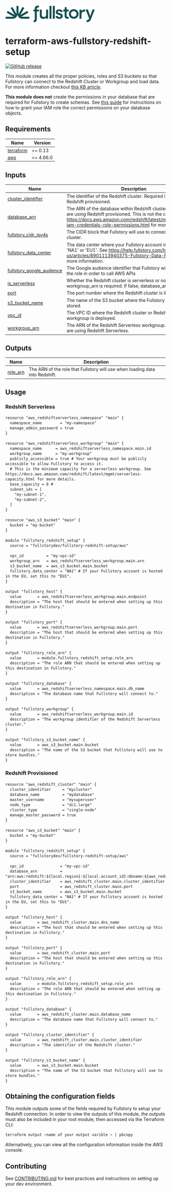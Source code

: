 <a href="https://fullstory.com"><img src="https://github.com/fullstorydev/terraform-aws-fullstory-redshift-setup/blob/main/assets/fs-logo.png?raw=true"></a>

# terraform-aws-fullstory-redshift-setup

[![GitHub release](https://img.shields.io/github/release/fullstorydev/terraform-aws-fullstory-redshift-setup.svg)](https://github.com/fullstorydev/terraform-aws-fullstory-redshift-setup/releases/)

This module creates all the proper policies, roles and S3 buckets so that Fullstory can connect to the Redshift Cluster or Workgroup and load data. For more information checkout [this KB article](https://help.fullstory.com/hc/en-us/articles/18791516308887-Amazon-Redshift).

**This module does not** create the permissions in your database that are required for Fullstory to create schemas. See [this guide](https://help.fullstory.com/hc/en-us/articles/18791516308887-Amazon-Redshift#h_01HNGMBXC344AM02MR35QFZJ2T) for instructions on how to grant your IAM role the correct permissions on your database objects.

<!-- BEGIN_TF_DOCS -->
## Requirements

| Name | Version |
|------|---------|
| <a name="requirement_terraform"></a> [terraform](#requirement\_terraform) | >= 0.13 |
| <a name="requirement_aws"></a> [aws](#requirement\_aws) | >= 4.66.0 |

## Inputs

| Name | Description | Type | Default | Required |
|------|-------------|------|---------|:--------:|
| <a name="input_cluster_identifier"></a> [cluster\_identifier](#input\_cluster\_identifier) | The identifier of the Redshift cluster. Required if you are using Redshift provisioned. | `string` | `""` | no |
| <a name="input_database_arn"></a> [database\_arn](#input\_database\_arn) | The ARN of the database within Redshift cluster. Required if you are using Redshift provisioned. This is not the cluster ARN, see https://docs.aws.amazon.com/redshift/latest/mgmt/generating-iam-credentials-role-permissions.html for more information. | `string` | `""` | no |
| <a name="input_fullstory_cidr_ipv4s"></a> [fullstory\_cidr\_ipv4s](#input\_fullstory\_cidr\_ipv4s) | The CIDR block that Fullstory will use to connect to the Redshift cluster. | `list(string)` | `[]` | no |
| <a name="input_fullstory_data_center"></a> [fullstory\_data\_center](#input\_fullstory\_data\_center) | The data center where your Fullstory account is hosted. Either 'NA1' or 'EU1'. See https://help.fullstory.com/hc/en-us/articles/8901113940375-Fullstory-Data-Residency for more information. | `string` | `"NA1"` | no |
| <a name="input_fullstory_google_audience"></a> [fullstory\_google\_audience](#input\_fullstory\_google\_audience) | The Google audience identifier that Fullstory will use to assume the role in order to call AWS APIs | `string` | `""` | no |
| <a name="input_is_serverless"></a> [is\_serverless](#input\_is\_serverless) | Whether the Redshift cluster is serverless or not. If true, workgroup\_arn is required. If false, database\_arn is required. | `bool` | n/a | yes |
| <a name="input_port"></a> [port](#input\_port) | The port number where the Redshift cluster is listening. | `number` | `5439` | no |
| <a name="input_s3_bucket_name"></a> [s3\_bucket\_name](#input\_s3\_bucket\_name) | The name of the S3 bucket where the Fullstory bundles are stored. | `string` | n/a | yes |
| <a name="input_vpc_id"></a> [vpc\_id](#input\_vpc\_id) | The VPC ID where the Redshift cluster or Redshift Serverless workgroup is deployed. | `string` | n/a | yes |
| <a name="input_workgroup_arn"></a> [workgroup\_arn](#input\_workgroup\_arn) | The ARN of the Redshift Serverless workgroup. Required if you are using Redshift Serverless. | `string` | `""` | no |

## Outputs

| Name | Description |
|------|-------------|
| <a name="output_role_arn"></a> [role\_arn](#output\_role\_arn) | The ARN of the role that Fullstory will use when loading data into Redshift. |

## Usage

### Redshift Serverless
```hcl
resource "aws_redshiftserverless_namespace" "main" {
  namespace_name        = "my-namespace"
  manage_admin_password = true
}

resource "aws_redshiftserverless_workgroup" "main" {
  namespace_name      = aws_redshiftserverless_namespace.main.id
  workgroup_name      = "my-workgroup"
  publicly_accessible = true # Your workgroup must be publicly accessible to allow Fullstory to access it.
  # This is the minimum capacity for a serverless workgroup. See https://docs.aws.amazon.com/redshift/latest/mgmt/serverless-capacity.html for more details.
  base_capacity = 8 #
  subnet_ids = [
    "my-subnet-1",
    "my-subnet-2",
  ]
}

resource "aws_s3_bucket" "main" {
  bucket = "my-bucket"
}

module "fullstory_redshift_setup" {
  source = "fullstorydev/fullstory-redshift-setup/aws"

  vpc_id          = "my-vpc-id"
  workgroup_arn   = aws_redshiftserverless_workgroup.main.arn
  s3_bucket_name  = aws_s3_bucket.main.bucket
  fullstory_data_center = "NA1" # If your Fullstory account is hosted in the EU, set this to "EU1".
}

output "fullstory_host" {
  value       = aws_redshiftserverless_workgroup.main.endpoint
  description = "The host that should be entered when setting up this destination in Fullstory."
}

output "fullstory_port" {
  value       = aws_redshiftserverless_workgroup.main.port
  description = "The host that should be entered when setting up this destination in Fullstory."
}

output "fullstory_role_arn" {
  value       = module.fullstory_redshift_setup.role_arn
  description = "The role ARN that should be entered when setting up this destination in Fullstory."
}

output "fullstory_database" {
  value       = aws_redshiftserverless_namespace.main.db_name
  description = "The database name that Fullstory will connect to."
}

output "fullstory_workgroup" {
  value       = aws_redshiftserverless_workgroup.main.id
  description = "The workgroup identifier of the Redshift Serverless cluster."
}

output "fullstory_s3_bucket_name" {
  value       = aws_s3_bucket.main.bucket
  description = "The name of the S3 bucket that Fullstory will use to store bundles."
}
```

### Redshift Provisioned
```hcl
resource "aws_redshift_cluster" "main" {
  cluster_identifier     = "mycluster"
  database_name          = "mydatabase"
  master_username        = "mysuperuser"
  node_type              = "dc1.large"
  cluster_type           = "single-node"
  manage_master_password = true
}

resource "aws_s3_bucket" "main" {
  bucket = "my-bucket"
}

module "fullstory_redshift_setup" {
  source = "fullstorydev/fullstory-redshift-setup/aws"

  vpc_id                = "my-vpc-id"
  database_arn          = "arn:aws:redshift:${local.region}:${local.account_id}:dbname:${aws_redshift_cluster.main.cluster_identifier}/${aws_redshift_cluster.main.database_name}"
  cluster_identifier    = aws_redshift_cluster.main.cluster_identifier
  port                  = aws_redshift_cluster.main.port
  s3_bucket_name        = aws_s3_bucket.main.bucket
  fullstory_data_center = "NA1" # If your Fullstory account is hosted in the EU, set this to "EU1".
}

output "fullstory_host" {
  value       = aws_redshift_cluster.main.dns_name
  description = "The host that should be entered when setting up this destination in Fullstory."
}

output "fullstory_port" {
  value       = aws_redshift_cluster.main.port
  description = "The host that should be entered when setting up this destination in Fullstory."
}

output "fullstory_role_arn" {
  value       = module.fullstory_redshift_setup.role_arn
  description = "The role ARN that should be entered when setting up this destination in Fullstory."
}

output "fullstory_database" {
  value       = aws_redshift_cluster.main.database_name
  description = "The database name that Fullstory will connect to."
}

output "fullstory_cluster_identifier" {
  value       = aws_redshift_cluster.main.cluster_identifier
  description = "The identifier of the Redshift cluster."
}

output "fullstory_s3_bucket_name" {
  value       = aws_s3_bucket.main.bucket
  description = "The name of the S3 bucket that Fullstory will use to store bundles."
}
```
<!-- END_TF_DOCS -->

## Obtaining the configuration fields

This module outputs some of the fields required by Fullstory to setup your Redshift connection. In order to view the outputs of this module, the outputs must also be included in your root module, then accessed via the Terraform CLI:

```bash
terraform output <name of your output varible > | pbcopy
```

Alternatively, you can view all the configuration information inside the AWS console.

## Contributing

See [CONTRIBUTING.md](https://github.com/fullstorydev/terraform-aws-fullstory-aws-setup/blob/main/.github/CONTRIBUTING.md) for best practices and instructions on setting up your dev environment.
